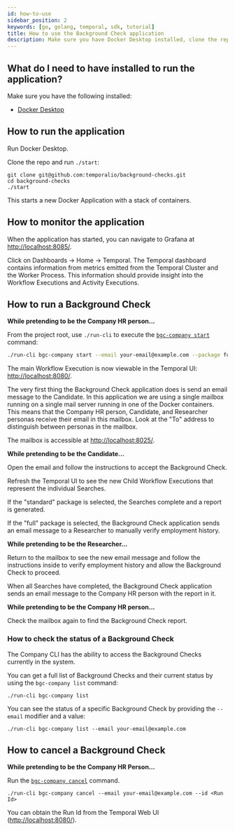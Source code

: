 ```yaml
---
id: how-to-use
sidebar_position: 2
keywords: [go, golang, temporal, sdk, tutorial]
title: How to use the Background Check application
description: Make sure you have Docker Desktop installed, clone the repo, and run `./start`.
---
```


## What do I need to have installed to run the application?

Make sure you have the following installed:

- [Docker Desktop](https://www.docker.com/products/docker-desktop)

## How to run the application

Run Docker Desktop.

Clone the repo and run `./start`:

```
git clone git@github.com:temporalio/background-checks.git
cd background-checks
./start
```

This starts a new Docker Application with a stack of containers.

## How to monitor the application

When the application has started, you can navigate to Grafana at [http://localhost:8085/](http://localhost:8085/).

Click on Dashboards -> Home -> Temporal.
The Temporal dashboard contains information from metrics emitted from the Temporal Cluster and the Worker Process.
This information should provide insight into the Workflow Executions and Activity Executions.

## How to run a Background Check

**While pretending to be the Company HR person...**

From the project root, use `./run-cli` to execute the [`bgc-company start`](cli-reference.md#start) command:

```bash
./run-cli bgc-company start --email your-email@example.com --package full
```

The main Workflow Execution is now viewable in the Temporal UI: [http://localhost:8080/](http://localhost:8080/).

The very first thing the Background Check application does is send an email message to the Candidate.
In this application we are using a single mailbox running on a single mail server running in one of the Docker containers.
This means that the Company HR person, Candidate, and Researcher personas receive their email in this mailbox.
Look at the "To" address to distinguish between personas in the mailbox.

The mailbox is accessible at [http://localhost:8025/](http://localhost:8025/).

**While pretending to be the Candidate...**

Open the email and follow the instructions to accept the Background Check.

Refresh the Temporal UI to see the new Child Workflow Executions that represent the individual Searches.

If the "standard" package is selected, the Searches complete and a report is generated.

If the "full" package is selected, the Background Check application sends an email message to a Researcher to manually verify employment history.

**While pretending to be the Researcher...**

Return to the mailbox to see the new email message and follow the instructions inside to verify employment history and allow the Background Check to proceed.

When all Searches have completed, the Background Check application sends an email message to the Company HR person with the report in it.

**While pretending to be the Company HR person...**

Check the mailbox again to find the Background Check report.

### How to check the status of a Background Check

The Company CLI has the ability to access the Background Checks currently in the system.

You can get a full list of Background Checks and their current status by using the `bgc-company list` command:

```
./run-cli bgc-company list
```

You can see the status of a specific Background Check by providing the `--email` modifier and a value:

```
./run-cli bgc-company list --email your-email@example.com
```

## How to cancel a Background Check

**While pretending to be the Company HR Person...**

Run the [`bgc-company cancel`](cli-reference.md#cancel) command.

```
./run-cli bgc-company cancel --email your-email@example.com --id <Run Id>
```

You can obtain the Run Id from the Temporal Web UI ([http://localhost:8080/](http://localhost:8080/)).
